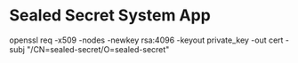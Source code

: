 # Sealed Secret System App

openssl req -x509 -nodes -newkey rsa:4096 -keyout private_key -out cert -subj "/CN=sealed-secret/O=sealed-secret"